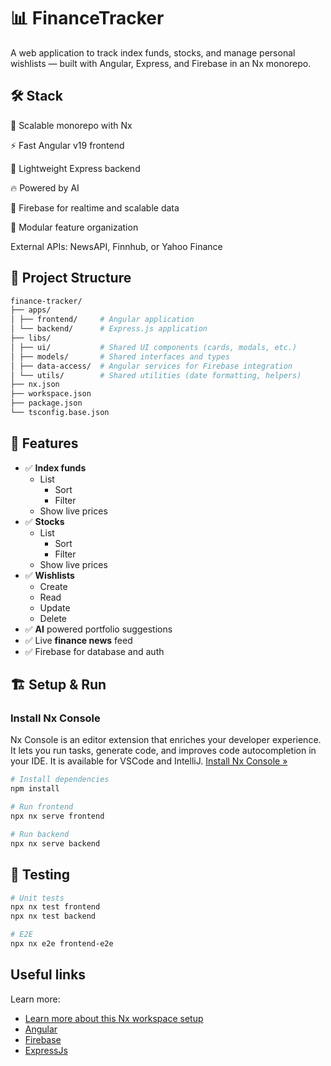 # 📊 FinanceTracker

A web application to track index funds, stocks, and manage personal wishlists — built with Angular, Express, and Firebase in an Nx monorepo.

## 🛠️ Stack

🔧 Scalable monorepo with Nx

⚡️ Fast Angular v19 frontend

🚀 Lightweight Express backend

🔥 Powered by AI

🔐 Firebase for realtime and scalable data

🧩 Modular feature organization

External APIs: NewsAPI, Finnhub, or Yahoo Finance

## 📁 Project Structure

```sh
finance-tracker/
├── apps/
│ ├── frontend/ 	# Angular application
│ └── backend/ 		# Express.js application
├── libs/
│ ├── ui/ 			# Shared UI components (cards, modals, etc.)
│ ├── models/ 		# Shared interfaces and types
│ ├── data-access/ 	# Angular services for Firebase integration
│ └── utils/ 		# Shared utilities (date formatting, helpers)
├── nx.json
├── workspace.json
├── package.json
└── tsconfig.base.json
```

## 🚀 Features

- ✅ **Index funds**
  - List
    - Sort
    - Filter
  - Show live prices
- ✅ **Stocks**
  - List
    - Sort
    - Filter
  - Show live prices
- ✅ **Wishlists**
  - Create
  - Read
  - Update
  - Delete
- ✅ **AI** powered portfolio suggestions
- ✅ Live **finance news** feed
- ✅ Firebase for database and auth

## 🏗️ Setup & Run

### Install Nx Console

Nx Console is an editor extension that enriches your developer experience. It lets you run tasks, generate code, and improves code autocompletion in your IDE. It is available for VSCode and IntelliJ.
[Install Nx Console &raquo;](https://nx.dev/getting-started/editor-setup?utm_source=nx_project&utm_medium=readme&utm_campaign=nx_projects)

```bash
# Install dependencies
npm install

# Run frontend
npx nx serve frontend

# Run backend
npx nx serve backend
```

## 🧪 Testing

```bash
# Unit tests
npx nx test frontend
npx nx test backend

# E2E
npx nx e2e frontend-e2e
```

## Useful links

Learn more:

- [Learn more about this Nx workspace setup](https://nx.dev/getting-started/intro#learn-nx?utm_source=nx_project&utm_medium=readme&utm_campaign=nx_projects)
- [Angular](https://angular.dev/overview)
- [Firebase](https://firebase.google.com/)
- [ExpressJs](https://expressjs.com/)
